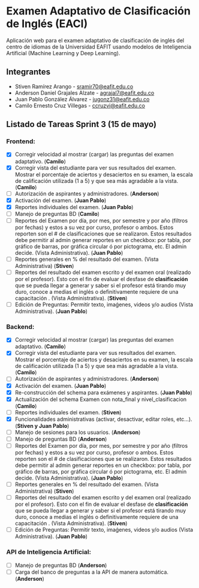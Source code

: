 # Examen Adaptativo de Clasificación de Inglés (EACI)

Aplicación web para el examen adaptativo de clasificación de inglés del centro de idiomas de la Universidad EAFIT usando modelos de Inteligencia Artificial (Machine Learning y Deep Learning).

## Integrantes

  - Stiven Ramírez Arango - sramir70@eafit.edu.co
  - Anderson Daniel Grajales Alzate - agrajal7@eafit.edu.co
  - Juan Pablo González Álvarez - jugonz31@eafit.edu.co
  - Camilo Ernesto Cruz Villegas - ccruzvi@eafit.edu.co

## Listado de Tareas Sprint 3 (15 de mayo)

### Frontend:

- [x] Corregir velocidad al mostrar (cargar) las preguntas del examen adaptativo. (**Camilo**)
- [x] Corregir vista del estudiante para ver sus resultados del examen. Mostrar el porcentaje de aciertos y desaciertos en su examen, la escala de calificación utilizada (1 a 5) y que sea más agradable a la vista. (**Camilo**)
- [ ] Autorización de aspirantes y administradores. (**Anderson**)
- [x] Activación del examen. (**Juan Pablo**)
- [x] Reportes individuales del examen. (**Juan Pablo**)
- [ ] Manejo de preguntas BD (**Camilo**)
- [ ] Reportes del Examen por día, por mes, por semestre y por año (filtros por fechas) y estos a su vez por curso, profesor o ambos. Estos reporten son el # de clasificaciones que se realizaron. Estos resultados debe permitir al admin generar reportes en un checkbox: por tabla, por gráfico de barras, por gráfica circular ó por pictograma, etc. El admin decide. (Vista Administrativa). (**Juan Pablo**)
- [ ] Reportes generales en % del resultado del examen. (Vista Administrativa) (**Stiven**)
- [ ] Reportes del resultado del examen escrito y del examen oral (realizado por el profesor). Esto con el fin de evaluar el desfase de **clasificación** que se pueda llegar a generar y saber si el profesor está tirando muy duro, conoce a medias el inglés o definitivamente requiere de una capacitación . (Vista Administrativa). (**Stiven**)
- [ ] Edición de Preguntas: Permitir texto, imaǵenes, videos y/o audios (Vista Administrativa). (**Juan Pablo**)

### Backend:

- [x] Corregir velocidad al mostrar (cargar) las preguntas del examen adaptativo. (**Camilo**)
- [x] Corregir vista del estudiante para ver sus resultados del examen. Mostrar el porcentaje de aciertos y desaciertos en su examen, la escala de calificación utilizada (1 a 5) y que sea más agradable a la vista. (**Camilo**)
- [ ] Autorización de aspirantes y administradores. (**Anderson**)
- [x] Activación del examen. (**Juan Pablo**)
- [x] Re-construcción del schema para exámenes y aspirantes. (**Juan Pablo**)
- [x] Actualización del schema Examen con nota_final y nivel_clasificacion (**Camilo**)
- [ ] Reportes individuales del examen. (**Stiven**)
- [x] Funcionalidades administrativas (activar, desactivar, editar roles, etc...). (**Stiven y Juan Pablo**)
- [ ] Manejo de sesiones para los usuarios. (**Anderson**)
- [ ] Manejo de preguntas BD (**Anderson**)
- [ ] Reportes del Examen por día, por mes, por semestre y por año (filtros por fechas) y estos a su vez por curso, profesor o ambos. Estos reporten son el # de clasificaciones que se realizaron. Estos resultados debe permitir al admin generar reportes en un checkbox: por tabla, por gráfico de barras, por gráfica circular ó por pictograma, etc. El admin decide. (Vista Administrativa). (**Juan Pablo**) 
- [ ] Reportes generales en % del resultado del examen. (Vista Administrativa) (**Stiven**)
- [ ] Reportes del resultado del examen escrito y del examen oral (realizado por el profesor). Esto con el fin de evaluar el desfase de **clasificación** que se pueda llegar a generar y saber si el profesor está tirando muy duro, conoce a medias el inglés o definitivamente requiere de una capacitación . (Vista Administrativa). (**Stiven**)
- [ ] Edición de Preguntas: Permitir texto, imaǵenes, videos y/o audios (Vista Administrativa). (**Juan Pablo**)

### API de Inteligencia Artificial:

- [ ] Manejo de preguntas BD (**Anderson**)
- [ ] Carga del banco de preguntas a la API de manera automática. (**Anderson**)
